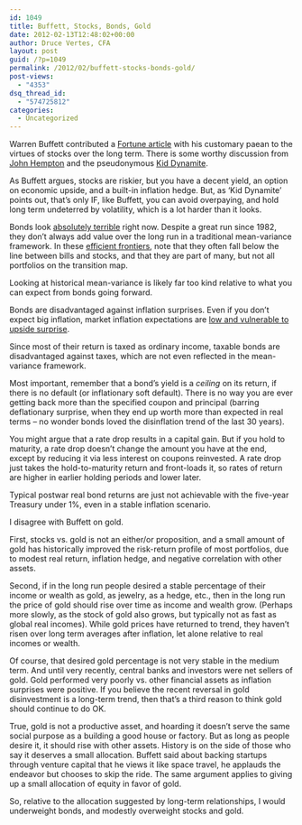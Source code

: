 ```yaml
---
id: 1049
title: Buffett, Stocks, Bonds, Gold
date: 2012-02-13T12:48:02+00:00
author: Druce Vertes, CFA
layout: post
guid: /?p=1049
permalink: /2012/02/buffett-stocks-bonds-gold/
post-views:
  - "4353"
dsq_thread_id:
  - "574725812"
categories:
  - Uncategorized
---
```

Warren Buffett contributed a [Fortune article](http://finance.fortune.cnn.com/2012/02/09/warren-buffett-berkshire-shareholder-letter/?section=money_topstories&utm_source=feedburner&utm_medium=feed&utm_campaign=Feed%3A+rss%2Fmoney_topstories+(Top+Stories)) with his customary paean to the virtues of stocks over the long term. There is some worthy discussion from [John Hempton](http://brontecapital.blogspot.com/2012/02/stocks-you-can-fondle-them-and-they.html) and the pseudonymous [Kid Dynamite](http://kiddynamitesworld.com/buffett-waxes-poetic-on-gold-and-other-asset-classes/).  
<!--more-->

  
As Buffett argues, stocks are riskier, but you have a decent yield, an option on economic upside, and a built-in inflation hedge. But, as &#8216;Kid Dynamite&#8217; points out, that&#8217;s only IF, like Buffett, you can avoid overpaying, and hold long term undeterred by volatility, which is a lot harder than it looks.

Bonds look [absolutely terrible](http://www.cbsnews.com/8301-505123_162-57373079/jeremy-granthams-investing-strategies-for-2012) right now. Despite a great run since 1982, they don&#8217;t always add value over the long run in a traditional mean-variance framework. In these [efficient frontiers](/2012/01/are-long-term-asset-class-relationships-stable/), note that they often fall below the line between bills and stocks, and that they are part of many, but not all portfolios on the transition map. 

Looking at historical mean-variance is likely far too kind relative to what you can expect from bonds going forward. 

Bonds are disadvantaged against inflation surprises. Even if you don&#8217;t expect big inflation, market inflation expectations are [low and vulnerable to upside surprise](http://www.clevelandfed.org/research/data/inflation_expectations/index.cfm). 

Since most of their return is taxed as ordinary income, taxable bonds are disadvantaged against taxes, which are not even reflected in the mean-variance framework. 

Most important, remember that a bond’s yield is a _ceiling_ on its return, if there is no default (or inflationary soft default). There is no way you are ever getting back more than the specified coupon and principal (barring deflationary surprise, when they end up worth more than expected in real terms &#8211; no wonder bonds loved the disinflation trend of the last 30 years). 

You might argue that a rate drop results in a capital gain. But if you hold to maturity, a rate drop doesn’t change the amount you have at the end, except by reducing it via less interest on coupons reinvested. A rate drop just takes the hold-to-maturity return and front-loads it, so rates of return are higher in earlier holding periods and lower later.

Typical postwar real bond returns are just not achievable with the five-year Treasury under 1%, even in a stable inflation scenario.

I disagree with Buffett on gold. 

First, stocks vs. gold is not an either/or proposition, and a small amount of gold has historically improved the risk-return profile of most portfolios, due to modest real return, inflation hedge, and negative correlation with other assets.

Second, if in the long run people desired a stable percentage of their income or wealth as gold, as jewelry, as a hedge, etc., then in the long run the price of gold should rise over time as income and wealth grow. (Perhaps more slowly, as the stock of gold also grows, but typically not as fast as global real incomes). While gold prices have returned to trend, they haven&#8217;t risen over long term averages after inflation, let alone relative to real incomes or wealth. 

Of course, that desired gold percentage is not very stable in the medium term. And until very recently, central banks and investors were net sellers of gold. Gold performed very poorly vs. other financial assets as inflation surprises were positive. If you believe the recent reversal in gold disinvestment is a long-term trend, then that&#8217;s a third reason to think gold should continue to do OK.

True, gold is not a productive asset, and hoarding it doesn&#8217;t serve the same social purpose as a building a good house or factory. But as long as people desire it, it should rise with other assets. History is on the side of those who say it deserves a small allocation. Buffett said about backing startups through venture capital that he views it like space travel, he applauds the endeavor but chooses to skip the ride. The same argument applies to giving up a small allocation of equity in favor of gold.

So, relative to the allocation suggested by long-term relationships, I would underweight bonds, and modestly overweight stocks and gold.